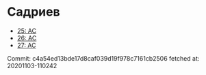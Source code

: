 # Садриев
- [25: AC](25.md)
- [26: AC](26.md)
- [27: AC](27.md)

Commit: c4a54ed13bde17d8caf039d19f978c7161cb2506
 fetched at: 20201103-110242
